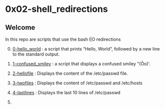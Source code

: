 # 0x02-shell_redirections
## Welcome

In this repo are scripts that use the bash I|O redirections 

0. [0-hello_world](https://github.com/redatouati/alx-system_engineering-devops/tree/master/0x02-shell_redirections/0-hello_world) : a script that prints “Hello, World”, followed by a new line to the standard output.

1. [1-confused_smiley](https://github.com/redatouati/alx-system_engineering-devops/tree/master/0x02-shell_redirections/1-confused_smiley) : a script that displays a confused smiley "(Ôo)'.

2. [2-hellofile](https://github.com/redatouati/alx-system_engineering-devops/tree/master/0x02-shell_redirections/2-hellofile) : Displays the content of the /etc/passwd file.

3. [3-twofiles](https://github.com/redatouati/alx-system_engineering-devops/tree/master/0x02-shell_redirections/3-twofiles) : Displays the content of /etc/passwd and /etc/hosts

4. [4-lastlines](https://github.com/redatouati/alx-system_engineering-devops/tree/master/0x02-shell_redirections/4-lastlines) : Displays the last 10 lines of /etc/passwd

5. 
